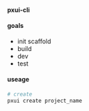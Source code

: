 #### pxui-cli

#### goals

- init scaffold
- build
- dev
- test

#### useage

```sh
# create
pxui create project_name

```

